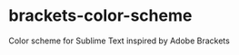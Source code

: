 brackets-color-scheme
=====================

Color scheme for Sublime Text inspired by Adobe Brackets
